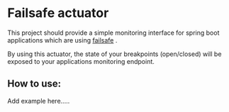 # Failsafe actuator

This project should provide a simple monitoring interface for spring boot applications which are using [failsafe](https://github.com/jhalterman/failsafe) . 

By using this actuator, the state of your breakpoints (open/closed) will be exposed to your applications monitoring endpoint.



## How to use:
Add example here.....



